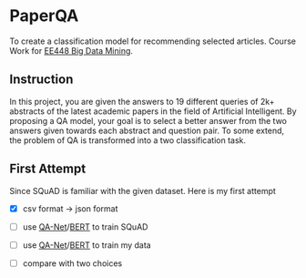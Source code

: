 # PaperQA
To create a classification model for recommending selected articles. Course Work for [EE448 Big Data Mining](https://www.kaggle.com/c/ee448-paperqa).

## Instruction
In this project, you are given the answers to 19 different queries of 2k+ abstracts of the latest academic papers in the field of Artificial Intelligent. By proposing a QA model, your goal is to select a better answer from the two answers given towards each abstract and question pair. To some extend, the problem of QA is transformed into a two classification task.

## First Attempt
Since SQuAD is familiar with the given dataset. Here is my first attempt 
- [x] csv format -> json format
- [ ] use [QA-Net](https://github.com/NLPLearn/QANet)/[BERT](https://github.com/google-research/bert) to train SQuAD
- [ ] use [QA-Net](https://github.com/NLPLearn/QANet)/[BERT](https://github.com/google-research/bert) to train my data
- [ ] compare with two choices

